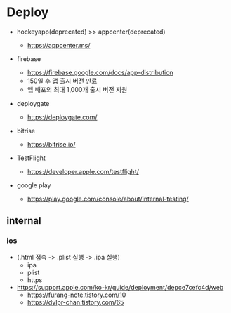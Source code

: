 # Deploy

- hockeyapp(deprecated) >> appcenter(deprecated)
  - https://appcenter.ms/
- firebase
  - https://firebase.google.com/docs/app-distribution
  - 150일 후 앱 출시 버전 만료
  - 앱 배포의 최대 1,000개 출시 버전 지원
- deploygate
  - https://deploygate.com/
- bitrise
  - https://bitrise.io/


- TestFlight
  - https://developer.apple.com/testflight/
- google play
  - https://play.google.com/console/about/internal-testing/


## internal

### ios

- (.html 접속 -> .plist 실행 -> .ipa 실행)
  - ipa
  - plist
  - https
- https://support.apple.com/ko-kr/guide/deployment/depce7cefc4d/web
  - https://furang-note.tistory.com/10
  - https://dvlpr-chan.tistory.com/65